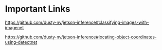 # Important Links
https://github.com/dusty-nv/jetson-inference#classifying-images-with-imagenet

https://github.com/dusty-nv/jetson-inference#locating-object-coordinates-using-detectnet
